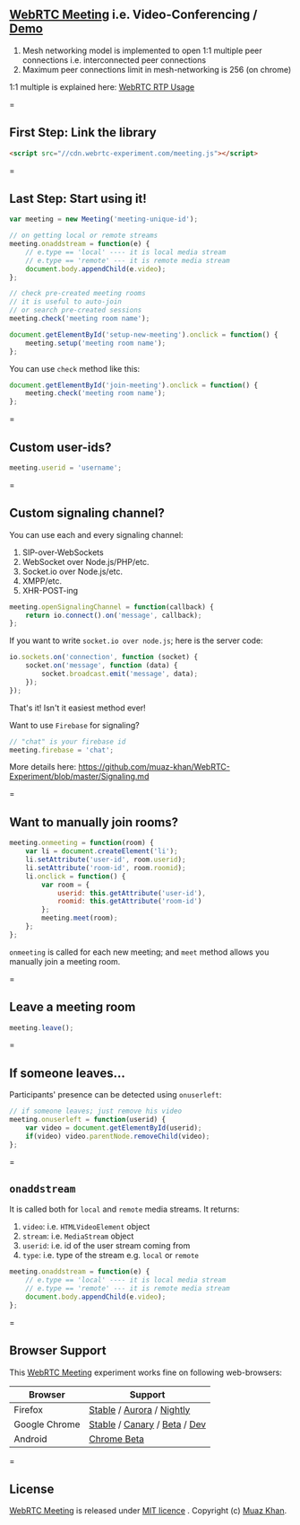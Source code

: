 ## [WebRTC Meeting](https://github.com/muaz-khan/WebRTC-Experiment/tree/master/meeting) i.e. Video-Conferencing / [Demo](https://www.webrtc-experiment.com/meeting/)

1. Mesh networking model is implemented to open 1:1 multiple peer connections i.e. interconnected peer connections
2. Maximum peer connections limit in mesh-networking is 256 (on chrome)

1:1 multiple is explained here: [WebRTC RTP Usage](https://www.webrtc-experiment.com/docs/RTP-usage.html)

=

## First Step: Link the library

```html
<script src="//cdn.webrtc-experiment.com/meeting.js"></script>
```

=

## Last Step: Start using it!

```javascript
var meeting = new Meeting('meeting-unique-id');

// on getting local or remote streams
meeting.onaddstream = function(e) {
    // e.type == 'local' ---- it is local media stream
    // e.type == 'remote' --- it is remote media stream
    document.body.appendChild(e.video);
};

// check pre-created meeting rooms
// it is useful to auto-join
// or search pre-created sessions
meeting.check('meeting room name');

document.getElementById('setup-new-meeting').onclick = function() {
    meeting.setup('meeting room name');
};
```

You can use `check` method like this:

```javascript
document.getElementById('join-meeting').onclick = function() {
    meeting.check('meeting room name');
};
```

=

## Custom user-ids?

```javascript
meeting.userid = 'username';
```

=

## Custom signaling channel?

You can use each and every signaling channel:

1. SIP-over-WebSockets
2. WebSocket over Node.js/PHP/etc.
3. Socket.io over Node.js/etc.
4. XMPP/etc.
5. XHR-POST-ing

```javascript
meeting.openSignalingChannel = function(callback) {
    return io.connect().on('message', callback);
};
```

If you want to write `socket.io over node.js`; here is the server code:

```javascript
io.sockets.on('connection', function (socket) {
    socket.on('message', function (data) {
        socket.broadcast.emit('message', data);
    });
});
```

That's it! Isn't it easiest method ever!

Want to use `Firebase` for signaling?

```javascript
// "chat" is your firebase id
meeting.firebase = 'chat';
```

More details here: https://github.com/muaz-khan/WebRTC-Experiment/blob/master/Signaling.md

=

## Want to manually join rooms?

```javascript
meeting.onmeeting = function(room) {
    var li = document.createElement('li');
    li.setAttribute('user-id', room.userid);
    li.setAttribute('room-id', room.roomid);
    li.onclick = function() {
        var room = {
            userid: this.getAttribute('user-id'),
            roomid: this.getAttribute('room-id')
        };
        meeting.meet(room);
    };
};
```

`onmeeting` is called for each new meeting; and `meet` method allows you manually join a meeting room.

=

## Leave a meeting room

```javascript
meeting.leave();
```

=

## If someone leaves...

Participants' presence can be detected using `onuserleft`:

```javascript
// if someone leaves; just remove his video
meeting.onuserleft = function(userid) {
    var video = document.getElementById(userid);
    if(video) video.parentNode.removeChild(video);
};
```

=

## `onaddstream`

It is called both for `local` and `remote` media streams. It returns:

1. `video`: i.e. `HTMLVideoElement` object
2. `stream`: i.e. `MediaStream` object
3. `userid`: i.e. id of the user stream coming from
4. `type`: i.e. type of the stream e.g. `local` or `remote`

```javascript
meeting.onaddstream = function(e) {
    // e.type == 'local' ---- it is local media stream
    // e.type == 'remote' --- it is remote media stream
    document.body.appendChild(e.video);
};
```

=

## Browser Support

This [WebRTC Meeting](https://github.com/muaz-khan/WebRTC-Experiment/tree/master/meeting) experiment works fine on following web-browsers:

| Browser        | Support           |
| ------------- |-------------|
| Firefox | [Stable](http://www.mozilla.org/en-US/firefox/new/) / [Aurora](http://www.mozilla.org/en-US/firefox/aurora/) / [Nightly](http://nightly.mozilla.org/) |
| Google Chrome | [Stable](https://www.google.com/intl/en_uk/chrome/browser/) / [Canary](https://www.google.com/intl/en/chrome/browser/canary.html) / [Beta](https://www.google.com/intl/en/chrome/browser/beta.html) / [Dev](https://www.google.com/intl/en/chrome/browser/index.html?extra=devchannel#eula) |
| Android | [Chrome Beta](https://play.google.com/store/apps/details?id=com.chrome.beta&hl=en) |

=

## License

[WebRTC Meeting](https://github.com/muaz-khan/WebRTC-Experiment/tree/master/meeting) is released under [MIT licence](https://www.webrtc-experiment.com/licence/) . Copyright (c) [Muaz Khan](https://plus.google.com/+MuazKhan).
